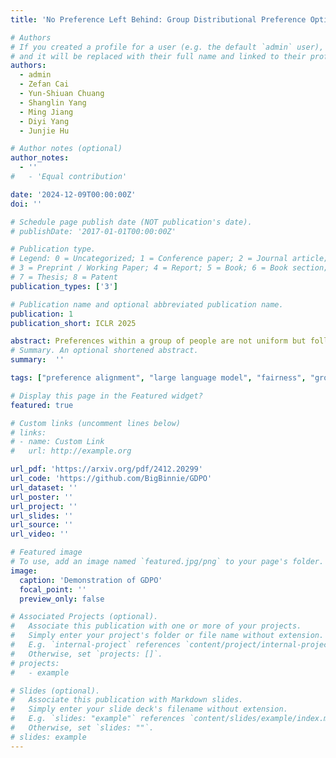 ```yaml
---
title: 'No Preference Left Behind: Group Distributional Preference Optimization'

# Authors
# If you created a profile for a user (e.g. the default `admin` user), write the username (folder name) here
# and it will be replaced with their full name and linked to their profile.
authors:
  - admin
  - Zefan Cai
  - Yun-Shiuan Chuang
  - Shanglin Yang
  - Ming Jiang
  - Diyi Yang
  - Junjie Hu

# Author notes (optional)
author_notes:
  - ''
#   - 'Equal contribution'

date: '2024-12-09T00:00:00Z'
doi: ''

# Schedule page publish date (NOT publication's date).
# publishDate: '2017-01-01T00:00:00Z'

# Publication type.
# Legend: 0 = Uncategorized; 1 = Conference paper; 2 = Journal article;
# 3 = Preprint / Working Paper; 4 = Report; 5 = Book; 6 = Book section;
# 7 = Thesis; 8 = Patent
publication_types: ['3']

# Publication name and optional abbreviated publication name.
publication: 1
publication_short: ICLR 2025

abstract: Preferences within a group of people are not uniform but follow a distribution. While existing alignment methods like Direct Preference Optimization (DPO) attempt to steer models to reflect human preferences, they struggle to capture the distributional pluralistic preferences within a group. These methods often skew toward dominant preferences, overlooking the diversity of opinions, especially when conflicting preferences arise. To address this issue, we propose Group Distribution Preference Optimization (GDPO), a novel framework that aligns language models with the distribution of preferences within a group by incorporating the concept of beliefs that shape individual preferences. GDPO calibrates a language model using statistical estimation of the group's belief distribution and aligns the model with belief-conditioned preferences, offering a more inclusive alignment framework than traditional methods. In experiments using both synthetic controllable opinion generation and real-world movie review datasets, we show that DPO fails to align with the targeted belief distributions, while GDPO consistently reduces this alignment gap during training. Additionally, our evaluation metrics demonstrate that GDPO outperforms existing approaches in aligning with group distributional preferences, marking a significant advance in pluralistic alignment.
# Summary. An optional shortened abstract.
summary:  ''

tags: ["preference alignment", "large language model", "fairness", "group preferences"]

# Display this page in the Featured widget?
featured: true

# Custom links (uncomment lines below)
# links:
# - name: Custom Link
#   url: http://example.org

url_pdf: 'https://arxiv.org/pdf/2412.20299'
url_code: 'https://github.com/BigBinnie/GDPO'
url_dataset: ''
url_poster: ''
url_project: ''
url_slides: ''
url_source: ''
url_video: ''

# Featured image
# To use, add an image named `featured.jpg/png` to your page's folder.
image:
  caption: 'Demonstration of GDPO'
  focal_point: ''
  preview_only: false

# Associated Projects (optional).
#   Associate this publication with one or more of your projects.
#   Simply enter your project's folder or file name without extension.
#   E.g. `internal-project` references `content/project/internal-project/index.md`.
#   Otherwise, set `projects: []`.
# projects:
#   - example

# Slides (optional).
#   Associate this publication with Markdown slides.
#   Simply enter your slide deck's filename without extension.
#   E.g. `slides: "example"` references `content/slides/example/index.md`.
#   Otherwise, set `slides: ""`.
# slides: example
---
```


<!-- {{% callout note %}}
Click the _Cite_ button above to demo the feature to enable visitors to import publication metadata into their reference management software.
{{% /callout %}}

{{% callout note %}}
Create your slides in Markdown - click the _Slides_ button to check out the example.
{{% /callout %}}

Supplementary notes can be added here, including [code, math, and images](https://wowchemy.com/docs/writing-markdown-latex/). -->
